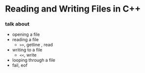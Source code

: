 # Reading and Writing Files in C++

### talk about
- opening a file
- reading a file
  - `>>`, getline , read
- writing to a file
  - `<<`, write
- looping through a file
- fail, eof